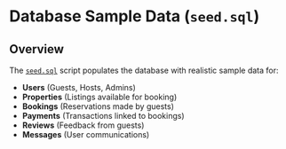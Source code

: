 # Database Sample Data (`seed.sql`)

## Overview
The [`seed.sql`](seed.sql) script populates the database with realistic sample data for:
- **Users** (Guests, Hosts, Admins)
- **Properties** (Listings available for booking)
- **Bookings** (Reservations made by guests)
- **Payments** (Transactions linked to bookings)
- **Reviews** (Feedback from guests)
- **Messages** (User communications)

